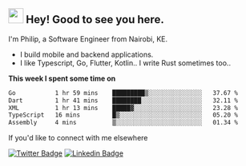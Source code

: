 <h2><img src="https://slackmojis.com/emojis/3643-cool-doge/download" width="30"/> Hey! Good to see you here.</h2>

<p>I'm Philip, a Software Engineer from Nairobi, KE. 

- I build mobile and backend applications.
- I like Typescript, Go, Flutter, Kotlin.. I write Rust sometimes too..</p>

**This week I spent some time on**
<!--START_SECTION:waka-->

```txt
Go           1 hr 59 mins    █████████▒░░░░░░░░░░░░░░░   37.67 %
Dart         1 hr 41 mins    ████████░░░░░░░░░░░░░░░░░   32.11 %
XML          1 hr 13 mins    █████▓░░░░░░░░░░░░░░░░░░░   23.28 %
TypeScript   16 mins         █▒░░░░░░░░░░░░░░░░░░░░░░░   05.20 %
Assembly     4 mins          ▒░░░░░░░░░░░░░░░░░░░░░░░░   01.34 %
```

<!--END_SECTION:waka-->

If you'd like to connect with me elsewhere

[![Twitter Badge](https://img.shields.io/badge/-Twitter-1ca0f1?style=flat-square&labelColor=1ca0f1&logo=twitter&logoColor=white&link=https://twitter.com/_diogorodrigues)](https://twitter.com/kimathiphil)  [![Linkedin Badge](https://img.shields.io/badge/-LinkedIn-blue?style=flat-square&logo=Linkedin&logoColor=white&link=https://www.linkedin.com/in/philip-kimathi-2604a9114/)](https://www.linkedin.com/in/philip-kimathi-2604a9114/)
